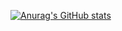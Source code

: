 [![Anurag's GitHub stats](https://github-readme-stats.vercel.app/api?username=kim-yeonjung?theme=vue-dark)](https://github.com/anuraghazra/github-readme-stats)
